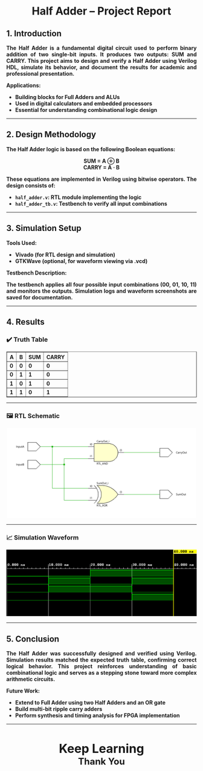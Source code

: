 # <center><b>Half Adder – Project Report</center>


## <b>1. Introduction</b>

<p align="justify">
The Half Adder is a fundamental digital circuit used to perform binary addition of two single-bit inputs. It produces two outputs: <b>SUM</b> and <b>CARRY</b>. This project aims to design and verify a Half Adder using Verilog HDL, simulate its behavior, and document the results for academic and professional presentation.
</p>

<b>Applications:</b>
<ul>
  <li>Building blocks for Full Adders and ALUs</li>
  <li>Used in digital calculators and embedded processors</li>
  <li>Essential for understanding combinational logic design</li>
</ul>

---

## <b>2. Design Methodology</b>

<p align="justify">
The Half Adder logic is based on the following Boolean equations:
</p>

<div align="center">
<b>SUM = A ⊕ B</b><br>
<b>CARRY = A · B</b>
</div>

<p align="justify">
These equations are implemented in Verilog using bitwise operators. The design consists of:
</p>

<ul>
  <li><code>half_adder.v</code>: RTL module implementing the logic</li>
  <li><code>half_adder_tb.v</code>: Testbench to verify all input combinations</li>
</ul>

---

## <b>3. Simulation Setup</b>

<b>Tools Used:</b>
<ul>
  <li>Vivado (for RTL design and simulation)</li>
  <li>GTKWave (optional, for waveform viewing via .vcd)</li>
</ul>

<b>Testbench Description:</b>
<p align="justify">
The testbench applies all four possible input combinations (00, 01, 10, 11) and monitors the outputs. Simulation logs and waveform screenshots are saved for documentation.
</p>

---

## <b>4. Results</b>

### ✔️ Truth Table

<div align="center">
<table border="1" cellpadding="6" cellspacing="0">
  <thead>
    <tr>
      <th>A</th>
      <th>B</th>
      <th>SUM</th>
      <th>CARRY</th>
    </tr>
  </thead>
  <tbody>
    <tr><td>0</td><td>0</td><td>0</td><td>0</td></tr>
    <tr><td>0</td><td>1</td><td>1</td><td>0</td></tr>
    <tr><td>1</td><td>0</td><td>1</td><td>0</td></tr>
    <tr><td>1</td><td>1</td><td>0</td><td>1</td></tr>
  </tbody>
</table>
</div>

---

### 🖼️ RTL Schematic

<div align="center">
<img src="../sim/half_adder_schematic.png" alt="Half Adder RTL Schematic" width="500"/>
</div>

---

### 📈 Simulation Waveform

<div align="center">
<img src="../sim/half_adder_waveform.png" alt="Half Adder Simulation Waveform" width="600"/>
</div>

---

## <b>5. Conclusion</b>

<p align="justify">
The Half Adder was successfully designed and verified using Verilog. Simulation results matched the expected truth table, confirming correct logical behavior. This project reinforces understanding of basic combinational logic and serves as a stepping stone toward more complex arithmetic circuits.
</p>

<b>Future Work:</b>
<ul>
  <li>Extend to Full Adder using two Half Adders and an OR gate</li>
  <li>Build multi-bit ripple carry adders</li>
  <li>Perform synthesis and timing analysis for FPGA implementation</li>
</ul>

<hr>
<br>
<p align="center">
  <b><font size="6">Keep Learning</font></b><br>
  <b><font size="5">Thank You</font></b>
</p>
<br>
